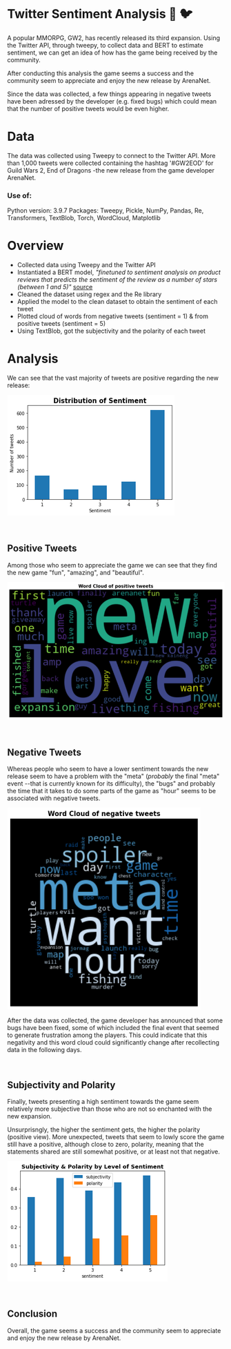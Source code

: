 # Twitter Sentiment Analysis :blue_heart: :bird:
A popular MMORPG, GW2, has recently released its third expansion. Using the Twitter API, through tweepy,
to collect data and BERT to estimate sentiment, we can get an idea of how has the game being received by the community.

After conducting this analysis the game seems a success and the community seem to appreciate and enjoy the new release by ArenaNet. 

Since the data was collected, a few things appearing in negative tweets have been adressed by the developer (e.g. fixed bugs) which could mean that the number of positive tweets would be even higher.

# Data
The data was collected using Tweepy to connect to the Twitter API. More than 1,000 tweets were collected containing the hashtag '#GW2EOD' for Guild Wars 2, End of Dragons -the new release from the game developer ArenaNet.

### Use of:
Python version: 3.9.7
Packages: Tweepy, Pickle, NumPy, Pandas, Re, Transformers, TextBlob, Torch, WordCloud, Matplotlib

# Overview
* Collected data using Tweepy and the Twitter API
* Instantiated a BERT model, *"finetuned to sentiment analysis on product reviews that predicts the sentiment of the review as a number of stars (between 1 and 5)"* [source](https://huggingface.co/nlptown/bert-base-multilingual-uncased-sentiment)
* Cleaned the dataset using regex and the Re library
* Applied the model to the clean dataset to obtain the sentiment of each tweet
* Plotted cloud of words from negative tweets (sentiment = 1) & from positive tweets (sentiment = 5)
* Using TextBlob, got the subjectivity and the polarity of each tweet

# Analysis
We can see that the vast majority of tweets are positive regarding the new release:

![Sentiment Distribution](https://github.com/pcmaldonado/Twitter_Sentiment_Analysis/blob/main/sent_dist.png)


<br>

## Positive Tweets
Among those who seem to appreciate the game we can see that they find the new game "fun", "amazing", and "beautiful".

![Positive Cloud of Words](https://github.com/pcmaldonado/Twitter_Sentiment_Analysis/blob/main/pos_word_cloud.png)

<br>

## Negative Tweets
Whereas people who seem to have a lower sentiment towards the new release seem to have a problem with the  "meta" (*probably* the final "meta" event --that is currently known for its difficulty), the "bugs" and probably the time that it takes to do some parts of the game as "hour" seems to be associated with negative tweets.

![Negative Cloud of Words](https://github.com/pcmaldonado/Twitter_Sentiment_Analysis/blob/main/neg_word_cloud.png)

After the data was collected, the game developer has announced that some bugs have been fixed, some of which included the final event that seemed to generate frustration among the players. This could indicate that this negativity and this word cloud could significantly change after recollecting data in the following days.

<br>

## Subjectivity and Polarity
Finally, tweets presenting a high sentiment towards the game seem relatively more subjective than those who are not so enchanted with the new expansion. 

Unsurprisngly, the higher the sentiment gets, the higher the polarity (positive view). More unexpected, tweets that seem to lowly score the game still have a positive, although close to zero, polarity, meaning that the statements shared are still somewhat positive, or at least not that negative.

![Subjectivity and Polarity](https://github.com/pcmaldonado/Twitter_Sentiment_Analysis/blob/main/sub_pol.png)


<br>

## Conclusion
Overall, the game seems a success and the community seem to appreciate and enjoy the new release by ArenaNet. 